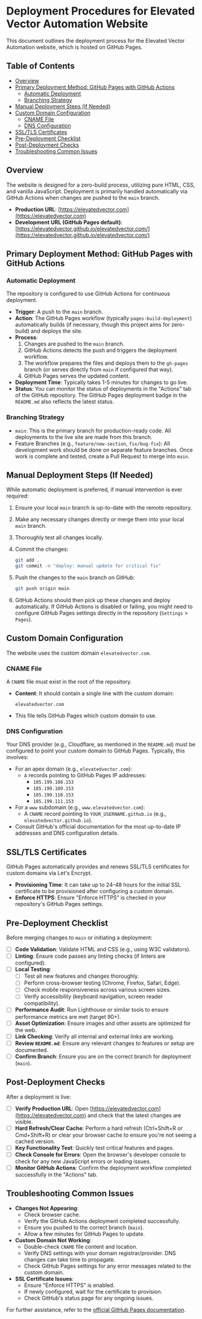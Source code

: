 # Deployment Procedures for Elevated Vector Automation Website

This document outlines the deployment process for the Elevated Vector Automation website, which is hosted on GitHub Pages.

## Table of Contents

- [Overview](#overview)
- [Primary Deployment Method: GitHub Pages with GitHub Actions](#primary-deployment-method-github-pages-with-github-actions)
  - [Automatic Deployment](#automatic-deployment)
  - [Branching Strategy](#branching-strategy)
- [Manual Deployment Steps (If Needed)](#manual-deployment-steps-if-needed)
- [Custom Domain Configuration](#custom-domain-configuration)
  - [CNAME File](#cname-file)
  - [DNS Configuration](#dns-configuration)
- [SSL/TLS Certificates](#ssltls-certificates)
- [Pre-Deployment Checklist](#pre-deployment-checklist)
- [Post-Deployment Checks](#post-deployment-checks)
- [Troubleshooting Common Issues](#troubleshooting-common-issues)

## Overview

The website is designed for a zero-build process, utilizing pure HTML, CSS, and vanilla JavaScript. Deployment is primarily handled automatically via GitHub Actions when changes are pushed to the `main` branch.

- **Production URL**: [https://elevatedvector.com](https://elevatedvector.com)
- **Development URL (GitHub Pages default)**: [https://elevatedvector.github.io/elevatedvector.com/](https://elevatedvector.github.io/elevatedvector.com/)

## Primary Deployment Method: GitHub Pages with GitHub Actions

### Automatic Deployment

The repository is configured to use GitHub Actions for continuous deployment.

- **Trigger**: A push to the `main` branch.
- **Action**: The GitHub Pages workflow (typically `pages-build-deployment`) automatically builds (if necessary, though this project aims for zero-build) and deploys the site.
- **Process**:
  1. Changes are pushed to the `main` branch.
  2. GitHub Actions detects the push and triggers the deployment workflow.
  3. The workflow prepares the files and deploys them to the `gh-pages` branch (or serves directly from `main` if configured that way).
  4. GitHub Pages serves the updated content.
- **Deployment Time**: Typically takes 1-5 minutes for changes to go live.
- **Status**: You can monitor the status of deployments in the "Actions" tab of the GitHub repository. The GitHub Pages deployment badge in the `README.md` also reflects the latest status.

### Branching Strategy

- `main`: This is the primary branch for production-ready code. All deployments to the live site are made from this branch.
- Feature Branches (e.g., `feature/new-section`, `fix/bug-fix`): All development work should be done on separate feature branches. Once work is complete and tested, create a Pull Request to merge into `main`.

## Manual Deployment Steps (If Needed)

While automatic deployment is preferred, if manual intervention is ever required:

1. Ensure your local `main` branch is up-to-date with the remote repository.
2. Make any necessary changes directly or merge them into your local `main` branch.
3. Thoroughly test all changes locally.
4. Commit the changes:

    ```bash
    git add .
    git commit -m "deploy: manual update for critical fix"
    ```

5. Push the changes to the `main` branch on GitHub:

    ```bash
    git push origin main
    ```

6. GitHub Actions should then pick up these changes and deploy automatically. If GitHub Actions is disabled or failing, you might need to configure GitHub Pages settings directly in the repository (`Settings` > `Pages`).

## Custom Domain Configuration

The website uses the custom domain `elevatedvector.com`.

### CNAME File

A `CNAME` file must exist in the root of the repository.

- **Content**: It should contain a single line with the custom domain:

  ```curl
  elevatedvector.com
  ```

- This file tells GitHub Pages which custom domain to use.

### DNS Configuration

Your DNS provider (e.g., Cloudflare, as mentioned in the `README.md`) must be configured to point your custom domain to GitHub Pages. Typically, this involves:

- For an apex domain (e.g., `elevatedvector.com`):
  - `A` records pointing to GitHub Pages IP addresses:
    - `185.199.108.153`
    - `185.199.109.153`
    - `185.199.110.153`
    - `185.199.111.153`
- For a `www` subdomain (e.g., `www.elevatedvector.com`):
  - A `CNAME` record pointing to `YOUR_USERNAME.github.io` (e.g., `elevatedvector.github.io`).
- Consult GitHub's official documentation for the most up-to-date IP addresses and DNS configuration details.

## SSL/TLS Certificates

GitHub Pages automatically provides and renews SSL/TLS certificates for custom domains via Let's Encrypt.

- **Provisioning Time**: It can take up to 24-48 hours for the initial SSL certificate to be provisioned after configuring a custom domain.
- **Enforce HTTPS**: Ensure "Enforce HTTPS" is checked in your repository's GitHub Pages settings.

## Pre-Deployment Checklist

Before merging changes to `main` or initiating a deployment:

- [ ] **Code Validation**: Validate HTML and CSS (e.g., using W3C validators).
- [ ] **Linting**: Ensure code passes any linting checks (if linters are configured).
- [ ] **Local Testing**:
  - [ ] Test all new features and changes thoroughly.
  - [ ] Perform cross-browser testing (Chrome, Firefox, Safari, Edge).
  - [ ] Check mobile responsiveness across various screen sizes.
  - [ ] Verify accessibility (keyboard navigation, screen reader compatibility).
- [ ] **Performance Audit**: Run Lighthouse or similar tools to ensure performance metrics are met (target 90+).
- [ ] **Asset Optimization**: Ensure images and other assets are optimized for the web.
- [ ] **Link Checking**: Verify all internal and external links are working.
- [ ] **Review `README.md`**: Ensure any relevant changes to features or setup are documented.
- [ ] **Confirm Branch**: Ensure you are on the correct branch for deployment (`main`).

## Post-Deployment Checks

After a deployment is live:

- [ ] **Verify Production URL**: Open [https://elevatedvector.com](https://elevatedvector.com) and check that the latest changes are visible.
- [ ] **Hard Refresh/Clear Cache**: Perform a hard refresh (Ctrl+Shift+R or Cmd+Shift+R) or clear your browser cache to ensure you're not seeing a cached version.
- [ ] **Key Functionality Test**: Quickly test critical features and pages.
- [ ] **Check Console for Errors**: Open the browser's developer console to check for any new JavaScript errors or loading issues.
- [ ] **Monitor GitHub Actions**: Confirm the deployment workflow completed successfully in the "Actions" tab.

## Troubleshooting Common Issues

- **Changes Not Appearing**:
  - Check browser cache.
  - Verify the GitHub Actions deployment completed successfully.
  - Ensure you pushed to the correct branch (`main`).
  - Allow a few minutes for GitHub Pages to update.
- **Custom Domain Not Working**:
  - Double-check `CNAME` file content and location.
  - Verify DNS settings with your domain registrar/provider. DNS changes can take time to propagate.
  - Check GitHub Pages settings for any error messages related to the custom domain.
- **SSL Certificate Issues**:
  - Ensure "Enforce HTTPS" is enabled.
  - If newly configured, wait for the certificate to provision.
  - Check GitHub's status page for any ongoing issues.

For further assistance, refer to the [official GitHub Pages documentation](https://docs.github.com/en/pages).
